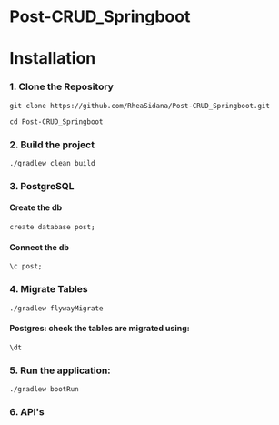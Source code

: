 # Post-CRUD_Springboot

<h1>Installation</h1>

<h3>1. Clone the Repository</h3>

```
git clone https://github.com/RheaSidana/Post-CRUD_Springboot.git
```

```
cd Post-CRUD_Springboot
```

<h3>2. Build the project</h3>

```
./gradlew clean build
```

<h3>3. PostgreSQL </h3>
<h4>Create the db</h4>

```
create database post;
```

<h4>Connect the db</h4>

```
\c post;
```

<h3>4. Migrate Tables</h3>

```
./gradlew flywayMigrate
```

<h4>Postgres: check the tables are migrated using: </h4>

```
\dt
```

<h3>5. Run the application: </h3>

```
./gradlew bootRun
```

<h3>6. API's </h3>
